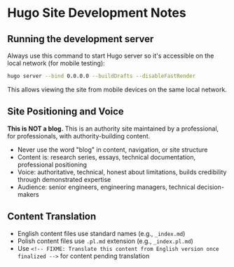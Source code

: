 # Hugo Site Development Notes

## Running the development server

Always use this command to start Hugo server so it's accessible on the local network (for mobile testing):

```bash
hugo server --bind 0.0.0.0 --buildDrafts --disableFastRender
```

This allows viewing the site from mobile devices on the same local network.

## Site Positioning and Voice

**This is NOT a blog.** This is an authority site maintained by a professional, for professionals, with authority-building content.

- Never use the word "blog" in content, navigation, or site structure
- Content is: research series, essays, technical documentation, professional positioning
- Voice: authoritative, technical, honest about limitations, builds credibility through demonstrated expertise
- Audience: senior engineers, engineering managers, technical decision-makers

## Content Translation

- English content files use standard names (e.g., `_index.md`)
- Polish content files use `.pl.md` extension (e.g., `_index.pl.md`)
- Use `<!-- FIXME: Translate this content from English version once finalized -->` for content pending translation
